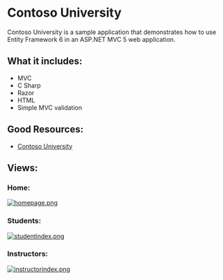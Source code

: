 # Contoso University
Contoso University is a sample application that demonstrates how to use Entity Framework 6 in an ASP.NET MVC 5 web application.

## What it includes:
* MVC
* C Sharp
* Razor
* HTML
* Simple MVC validation

## Good Resources:
* [Contoso University](https://docs.microsoft.com/en-us/aspnet/mvc/overview/getting-started/getting-started-with-ef-using-mvc/creating-an-entity-framework-data-model-for-an-asp-net-mvc-application)

## Views:

### Home:
[![homepage.png](https://s23.postimg.org/pf16oi1uz/homepage.png)](https://postimg.org/image/4uwcq0m3r/)

### Students:
[![studentindex.png](https://s9.postimg.org/txy32l1cf/studentindex.png)](https://postimg.org/image/42ecjdzij/)

### Instructors:
[![instructorindex.png](https://s3.postimg.org/8a5yei2kj/instructorindex.png)](https://postimg.org/image/6iczjlj7j/)
